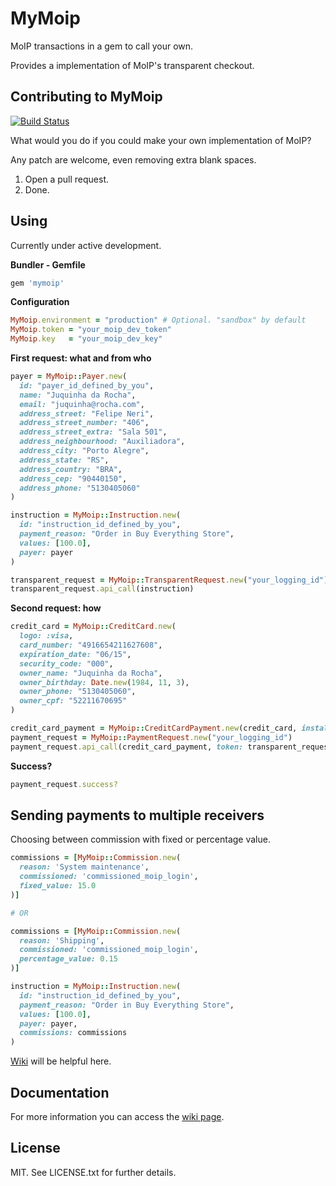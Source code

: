 MyMoip
======

MoIP transactions in a gem to call your own.

Provides a implementation of MoIP's transparent checkout.

Contributing to MyMoip
----------------------

[![Build Status](https://secure.travis-ci.org/Irio/mymoip.png)](http://travis-ci.org/Irio/mymoip)

What would you do if you could make your own implementation of MoIP?

Any patch are welcome, even removing extra blank spaces.

1. Open a pull request.
2. Done.

Using
-----

Currently under active development.

**Bundler - Gemfile**
```ruby
gem 'mymoip'
```

**Configuration**
```ruby
MyMoip.environment = "production" # Optional. "sandbox" by default
MyMoip.token = "your_moip_dev_token"
MyMoip.key   = "your_moip_dev_key"
```

**First request: what and from who**
```ruby
payer = MyMoip::Payer.new(
  id: "payer_id_defined_by_you",
  name: "Juquinha da Rocha",
  email: "juquinha@rocha.com",
  address_street: "Felipe Neri",
  address_street_number: "406",
  address_street_extra: "Sala 501",
  address_neighbourhood: "Auxiliadora",
  address_city: "Porto Alegre",
  address_state: "RS",
  address_country: "BRA",
  address_cep: "90440150",
  address_phone: "5130405060"
)

instruction = MyMoip::Instruction.new(
  id: "instruction_id_defined_by_you",
  payment_reason: "Order in Buy Everything Store",
  values: [100.0],
  payer: payer
)

transparent_request = MyMoip::TransparentRequest.new("your_logging_id")
transparent_request.api_call(instruction)
```

**Second request: how**
```ruby
credit_card = MyMoip::CreditCard.new(
  logo: :visa,
  card_number: "4916654211627608",
  expiration_date: "06/15",
  security_code: "000",
  owner_name: "Juquinha da Rocha",
  owner_birthday: Date.new(1984, 11, 3),
  owner_phone: "5130405060",
  owner_cpf: "52211670695"
)

credit_card_payment = MyMoip::CreditCardPayment.new(credit_card, installments: 1)
payment_request = MyMoip::PaymentRequest.new("your_logging_id")
payment_request.api_call(credit_card_payment, token: transparent_request.token)
```

**Success?**
```ruby
payment_request.success?
```

Sending payments to multiple receivers
--------------------------------------

Choosing between commission with fixed or percentage value.

```ruby
commissions = [MyMoip::Commission.new(
  reason: 'System maintenance',
  commissioned: 'commissioned_moip_login',
  fixed_value: 15.0
)]

# OR

commissions = [MyMoip::Commission.new(
  reason: 'Shipping',
  commissioned: 'commissioned_moip_login',
  percentage_value: 0.15
)]
```

```ruby
instruction = MyMoip::Instruction.new(
  id: "instruction_id_defined_by_you",
  payment_reason: "Order in Buy Everything Store",
  values: [100.0],
  payer: payer,
  commissions: commissions
)
```

[Wiki](https://github.com/Irio/mymoip/wiki/Sending-payments-to-multiple-receivers) will be helpful here.

Documentation
-------------

For more information you can access the [wiki page](https://github.com/Irio/mymoip/wiki).

License
-------

MIT. See LICENSE.txt for further details.
